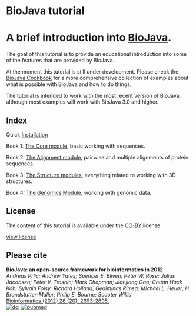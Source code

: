 BioJava tutorial
=================

A brief introduction into [BioJava](https://github.com/biojava/biojava).
== 

The goal of this tutorial is to provide an educational introduction into some of the features that are provided by BioJava. 

At the moment this tutorial is still under development. Please check  the [BioJava Cookbook](http://biojava.org/wiki/BioJava:CookBook3.0) for a more comprehensive collection of examples about what is possible with BioJava and how to do things.

The tutorial is intended to work with the most recent version of BioJava, although most examples will work with BioJava 3.0 and higher.

## Index

Quick [Installation](installation.md)

Book 1: [The Core module](core/README.md), basic working with sequences.

Book 2: [The Alignment module](alignment/README.md), pairwise and multiple alignments of protein sequences.

Book 3: [The Structure modules](structure/README.md), everything related to working with 3D structures.

Book 4: [The Genomics Module](genomics/README.md), working with genomic data.

## License

The content of this tutorial is available under the [CC-BY](http://creativecommons.org/licenses/by/3.0/) license.

[view license](license.md)

## Please cite

**BioJava: an open-source framework for bioinformatics in 2012**<br/>
*Andreas Prlic; Andrew Yates; Spencer E. Bliven; Peter W. Rose; Julius Jacobsen; Peter V. Troshin; Mark Chapman; Jianjiong Gao; Chuan Hock Koh; Sylvain Foisy; Richard Holland; Gediminas Rimsa; Michael L. Heuer; H. Brandstatter-Muller; Philip E. Bourne; Scooter Willis* <br/>
[Bioinformatics (2012) 28 (20): 2693-2695.](http://bioinformatics.oxfordjournals.org/content/28/20/2693.abstract) <br/>
[![doi](http://img.shields.io/badge/doi-10.1093%2Fbioinformatics%2Fbts494-blue.svg?style=flat)](http://bioinformatics.oxfordjournals.org/content/28/20/2693.abstract) [![pubmed](http://img.shields.io/badge/pubmed-22877863-blue.svg?style=flat)](http://www.ncbi.nlm.nih.gov/pubmed/22877863)


<!--automatically generated footer-->
